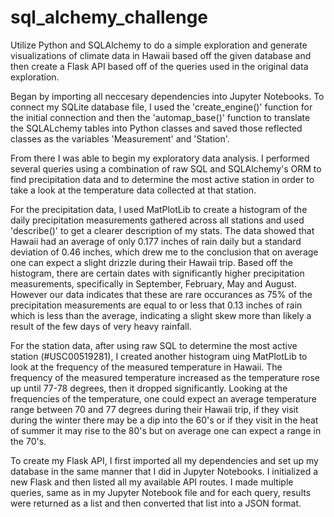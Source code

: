 # sql_alchemy_challenge
Utilize Python and SQLAlchemy to do a simple exploration and generate visualizations of climate data in Hawaii based off the given database and then create a Flask API based off of the queries used in the original data exploration. 

Began by importing all neccesary dependencies into Jupyter Notebooks. To connect my SQLite database file, I used the 'create_engine()' function for the initial connection and then the 'automap_base()' function to translate the SQLALchemy tables into Python classes and saved those reflected classes as the variables 'Measurement' and 'Station'. 

From there I was able to begin my exploratory data analysis. I performed several queries using a combination of raw SQL and SQLAlchemy's ORM to find precipitation data and to determine the most active station in order to take a look at the temperature data collected at that station.

For the precipitation data, I used MatPlotLib to create a histogram of the daily precipitation measurements gathered across all stations and used 'describe()' to get a clearer description of my stats. The data showed that Hawaii had an average of only 0.177 inches of rain daily but a standard deviation of 0.46 inches, which drew me to the conclusion that on average one can expect a slight drizzle during their Hawaii trip. Based off the histogram, there are certain dates with significantly higher precipitation measurements, specifically in September, February, May and August. However our data indicates that these are rare occurances as 75% of the precipitation measurements are equal to or less that 0.13 inches of rain which is less than the average, indicating a slight skew more than likely a result of the few days of very heavy rainfall.

For the station data, after using raw SQL to determine the most active station (#USC00519281), I created another histogram uing MatPlotLib to look at the frequency of the measured temperature in Hawaii. The frequency of the measured temperature increased as the temperature rose up until 77-78 degrees, then it dropped significantly. Looking at the frequencies of the temperature, one could expect an average temperature range between 70 and 77 degrees during their Hawaii trip, if they visit during the winter there may be a dip into the 60's or if they visit in the heat of summer it may rise to the 80's but on average one can expect a range in the 70's. 

To create my Flask API, I first imported all my dependencies and set up my database in the same manner that I did in Jupyter Notebooks. I initialized a new Flask and then listed all my available API routes. I made multiple queries, same as in my Jupyter Notebook file and for each query, results were returned as a list and then converted that list into a JSON format. 
